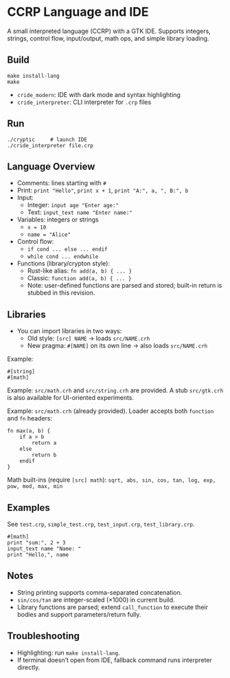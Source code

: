 # CCRP Language and IDE

A small interpreted language (CCRP) with a GTK IDE. Supports integers, strings, control flow, input/output, math ops, and simple library loading.

## Build

```
make install-lang
make
```

- `cride_modern`: IDE with dark mode and syntax highlighting
- `cride_interpreter`: CLI interpreter for `.crp` files

## Run

```
./cryptic     # launch IDE
./cride_interpreter file.crp
```

## Language Overview

- Comments: lines starting with `#`
- Print: `print "Hello"`, `print x + 1`, `print "A:", a, ", B:", b`
- Input:
  - Integer: `input age "Enter age:"`
  - Text: `input_text name "Enter name:"`
- Variables: integers or strings
  - `x = 10`
  - `name = "Alice"`
- Control flow:
  - `if cond ... else ... endif`
  - `while cond ... endwhile`
- Functions (library/crypton style):
  - Rust-like alias: `fn add(a, b) { ... }`
  - Classic: `function add(a, b) { ... }`
  - Note: user-defined functions are parsed and stored; built-in return is stubbed in this revision.

## Libraries

- You can import libraries in two ways:
  - Old style: `[src] NAME` → loads `src/NAME.crh`
  - New pragma: `#[NAME]` on its own line → also loads `src/NAME.crh`

Example:

```
#[string]
#[math]
```

Example: `src/math.crh` and `src/string.crh` are provided. A stub `src/gtk.crh` is also available for UI-oriented experiments.

Example: `src/math.crh` (already provided). Loader accepts both `function` and `fn` headers:

```
fn max(a, b) {
    if a > b
        return a
    else
        return b
    endif
}
```

Math built-ins (require `[src] math`): `sqrt, abs, sin, cos, tan, log, exp, pow, mod, max, min`

## Examples

See `test.crp`, `simple_test.crp`, `test_input.crp`, `test_library.crp`.

```
#[math]
print "sum:", 2 + 3
input_text name "Name: "
print "Hello,", name
```

## Notes

- String printing supports comma-separated concatenation.
- `sin/cos/tan` are integer-scaled (×1000) in current build.
- Library functions are parsed; extend `call_function` to execute their bodies and support parameters/return fully.

## Troubleshooting

- Highlighting: run `make install-lang`.
- If terminal doesn’t open from IDE, fallback command runs interpreter directly. 
